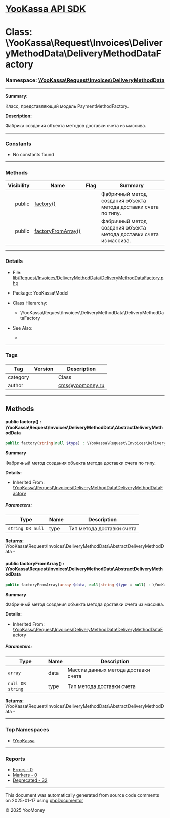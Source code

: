 # [YooKassa API SDK](../home.md)

# Class: \YooKassa\Request\Invoices\DeliveryMethodData\DeliveryMethodDataFactory
### Namespace: [\YooKassa\Request\Invoices\DeliveryMethodData](../namespaces/yookassa-request-invoices-deliverymethoddata.md)
---
**Summary:**

Класс, представляющий модель PaymentMethodFactory.

**Description:**

Фабрика создания объекта методов доставки счета из массива.

---
### Constants
* No constants found

---
### Methods
| Visibility | Name | Flag | Summary |
| ----------:| ---- | ---- | ------- |
| public | [factory()](../classes/YooKassa-Request-Invoices-DeliveryMethodData-DeliveryMethodDataFactory.md#method_factory) |  | Фабричный метод создания объекта метода доставки счета по типу. |
| public | [factoryFromArray()](../classes/YooKassa-Request-Invoices-DeliveryMethodData-DeliveryMethodDataFactory.md#method_factoryFromArray) |  | Фабричный метод создания объекта метода доставки счета из массива. |

---
### Details
* File: [lib/Request/Invoices/DeliveryMethodData/DeliveryMethodDataFactory.php](../../lib/Request/Invoices/DeliveryMethodData/DeliveryMethodDataFactory.php)
* Package: YooKassa\Model
* Class Hierarchy:
  * \YooKassa\Request\Invoices\DeliveryMethodData\DeliveryMethodDataFactory

* See Also:
  * [](https://yookassa.ru/developers/api)

---
### Tags
| Tag | Version | Description |
| --- | ------- | ----------- |
| category |  | Class |
| author |  | cms@yoomoney.ru |

---
## Methods
<a name="method_factory" class="anchor"></a>
#### public factory() : \YooKassa\Request\Invoices\DeliveryMethodData\AbstractDeliveryMethodData

```php
public factory(string|null $type) : \YooKassa\Request\Invoices\DeliveryMethodData\AbstractDeliveryMethodData
```

**Summary**

Фабричный метод создания объекта метода доставки счета по типу.

**Details:**
* Inherited From: [\YooKassa\Request\Invoices\DeliveryMethodData\DeliveryMethodDataFactory](../classes/YooKassa-Request-Invoices-DeliveryMethodData-DeliveryMethodDataFactory.md)

##### Parameters:
| Type | Name | Description |
| ---- | ---- | ----------- |
| <code lang="php">string OR null</code> | type  | Тип метода доставки счета |

**Returns:** \YooKassa\Request\Invoices\DeliveryMethodData\AbstractDeliveryMethodData - 


<a name="method_factoryFromArray" class="anchor"></a>
#### public factoryFromArray() : \YooKassa\Request\Invoices\DeliveryMethodData\AbstractDeliveryMethodData

```php
public factoryFromArray(array $data, null|string $type = null) : \YooKassa\Request\Invoices\DeliveryMethodData\AbstractDeliveryMethodData
```

**Summary**

Фабричный метод создания объекта метода доставки счета из массива.

**Details:**
* Inherited From: [\YooKassa\Request\Invoices\DeliveryMethodData\DeliveryMethodDataFactory](../classes/YooKassa-Request-Invoices-DeliveryMethodData-DeliveryMethodDataFactory.md)

##### Parameters:
| Type | Name | Description |
| ---- | ---- | ----------- |
| <code lang="php">array</code> | data  | Массив данных метода доставки счета |
| <code lang="php">null OR string</code> | type  | Тип метода доставки счета |

**Returns:** \YooKassa\Request\Invoices\DeliveryMethodData\AbstractDeliveryMethodData - 



---

### Top Namespaces

* [\YooKassa](../namespaces/yookassa.md)

---

### Reports
* [Errors - 0](../reports/errors.md)
* [Markers - 0](../reports/markers.md)
* [Deprecated - 32](../reports/deprecated.md)

---

This document was automatically generated from source code comments on 2025-01-17 using [phpDocumentor](http://www.phpdoc.org/)

&copy; 2025 YooMoney